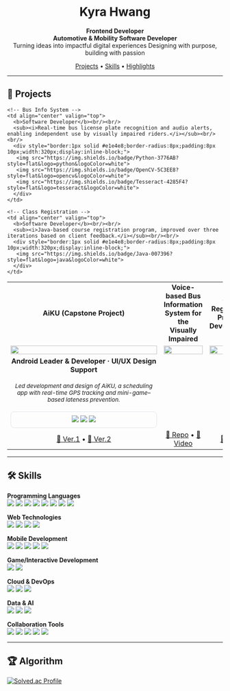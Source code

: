 <h1 align="center">Kyra Hwang</h1>
<p align="center">
  <b>Frontend Developer</b><br>
  <b>Automotive & Mobility Software Developer</b><br>
  Turning ideas into impactful digital experiences Designing with purpose, building with passion
</p>

<p align="center">
  <a href="#projects">Projects</a> • 
  <a href="#skills">Skills</a> • 
  <a href="#highlights">Highlights</a>
</p>

---

## 📂 Projects

<table width="100%">

  <!-- Row 1: Project Titles -->
  <tr>
    <td align="center" width="33%"><b>AiKU (Capstone Project)</b></td>
    <td align="center" width="33%"><b>Voice-based Bus Information System for the Visually Impaired</b></td>
    <td align="center" width="33%"><b>Class Registration Program Development</b></td>
  </tr>

  <!-- Row 2: Project Images -->
  <tr>
    <td align="center">
      <a href="https://github.com/AiKU-Dev">
        <img src="https://github.com/user-attachments/assets/ad5c3d55-bd77-4442-b652-dcd8ed44c286" width="100%"/>
      </a>
    </td>
    <td align="center">
      <a href="https://github.com/username/unity-gesture-board">
        <img src="https://github.com/user-attachments/assets/d9989b43-930d-4051-9070-6aea1e7ae091" width="100%"/>
      </a>
    </td>
    <td align="center">
      <a href="https://github.com/username/AWS-SAA-C03">
        <img src="https://github.com/user-attachments/assets/c866eab5-d57a-405d-bc52-319744151885" width="100%"/>
      </a>
    </td>
  </tr>

  <!-- Row 3: Role + Description + Skills -->
  <tr>
    <!-- AiKU -->
    <td align="center" valign="top">
      <b>Android Leader & Developer · UI/UX Design Support</b><br/><br/>
      <sub><i>Led development and design of AiKU, a scheduling app with real-time GPS tracking and mini-game–based lateness prevention.</i></sub><br/><br/>
      <div style="border:1px solid #e1e4e8;border-radius:8px;padding:8px 10px;width:320px;display:inline-block;">
        <img src="https://img.shields.io/badge/Kotlin-7F52FF?style=flat&logo=kotlin&logoColor=white">
        <img src="https://img.shields.io/badge/Jetpack%20Compose-4285F4?style=flat&logo=jetpackcompose&logoColor=white">
        <img src="https://img.shields.io/badge/Retrofit-3DDC84?style=flat&logo=android&logoColor=white">
      </div>
    </td>

    <!-- Bus Info System -->
    <td align="center" valign="top">
      <b>Software Developer</b><br/><br/>
      <sub><i>Real-time bus license plate recognition and audio alerts, enabling independent use by visually impaired riders.</i></sub><br/><br/>
      <div style="border:1px solid #e1e4e8;border-radius:8px;padding:8px 10px;width:320px;display:inline-block;">
       <img src="https://img.shields.io/badge/Python-3776AB?style=flat&logo=python&logoColor=white">
       <img src="https://img.shields.io/badge/OpenCV-5C3EE8?style=flat&logo=opencv&logoColor=white">
       <img src="https://img.shields.io/badge/Tesseract-4285F4?style=flat&logo=tesseract&logoColor=white">  
      </div>
    </td>

    <!-- Class Registration -->
    <td align="center" valign="top">
      <b>Software Developer</b><br/><br/>
      <sub><i>Java-based course registration program, improved over three iterations based on client feedback.</i></sub><br/><br/>
      <div style="border:1px solid #e1e4e8;border-radius:8px;padding:8px 10px;width:320px;display:inline-block;">
       <img src="https://img.shields.io/badge/Java-007396?style=flat&logo=java&logoColor=white">
      </div>
    </td>
  </tr>

  <!-- Row 4: Repo Links -->
  <tr>
    <td align="center">
      <a href="https://github.com/KU-AiKU">📂 Ver.1</a> • <a href="https://github.com/AiKU-Dev/Android">📂 Ver.2</a>
    </td>
    <td align="center">
      <a href="https://github.com/username/unity-gesture-board">📂 Repo</a> • <a href="#">🎥 Video</a>
    </td>
    <td align="center">
      <a href="https://github.com/username/AWS-SAA-C03">📂 Repo</a>
    </td>
  </tr>
</table>






---

## 🛠 Skills

**Programming Languages**  
<img src="https://img.shields.io/badge/Kotlin-7F52FF?style=flat&logo=kotlin&logoColor=white">
<img src="https://img.shields.io/badge/Java-007396?style=flat&logo=java&logoColor=white">
<img src="https://img.shields.io/badge/Python-3776AB?style=flat&logo=python&logoColor=white">
<img src="https://img.shields.io/badge/C-00599C?style=flat&logo=c&logoColor=white">
<img src="https://img.shields.io/badge/C++-00599C?style=flat&logo=cplusplus&logoColor=white">
<img src="https://img.shields.io/badge/SQL-4479A1?style=flat&logo=postgresql&logoColor=white">
<img src="https://img.shields.io/badge/JavaScript-F7DF1E?style=flat&logo=javascript&logoColor=black">
<img src="https://img.shields.io/badge/TypeScript-3178C6?style=flat&logo=typescript&logoColor=white">

**Web Technologies**  
<img src="https://img.shields.io/badge/HTML5-E34F26?style=flat&logo=html5&logoColor=white">
<img src="https://img.shields.io/badge/CSS3-1572B6?style=flat&logo=css3&logoColor=white">
<img src="https://img.shields.io/badge/React-61DAFB?style=flat&logo=react&logoColor=black">
<img src="https://img.shields.io/badge/Docsify-4CAF50?style=flat&logo=markdown&logoColor=white">

**Mobile Development**  
<img src="https://img.shields.io/badge/Android%20Studio-3DDC84?style=flat&logo=android-studio&logoColor=white">
<img src="https://img.shields.io/badge/Jetpack%20Compose-4285F4?style=flat&logo=jetpackcompose&logoColor=white">
<img src="https://img.shields.io/badge/XML-FF6600?style=flat&logo=xml&logoColor=white">
<img src="https://img.shields.io/badge/Retrofit-3DDC84?style=flat&logo=android&logoColor=white">
<img src="https://img.shields.io/badge/Moshi-FFCA28?style=flat&logo=android&logoColor=black">

**Game/Interactive Development**  
<img src="https://img.shields.io/badge/Unity-000000?style=flat&logo=unity&logoColor=white">
<img src="https://img.shields.io/badge/MediaPipe-4285F4?style=flat&logo=google&logoColor=white">

**Cloud & DevOps**  
<img src="https://img.shields.io/badge/AWS-FF9900?style=flat&logo=amazonaws&logoColor=white">
<img src="https://img.shields.io/badge/CI%2FCD-2088FF?style=flat&logo=github-actions&logoColor=white">
<img src="https://img.shields.io/badge/Docker-2496ED?style=flat&logo=docker&logoColor=white">

**Data & AI**  
<img src="https://img.shields.io/badge/OpenCV-5C3EE8?style=flat&logo=opencv&logoColor=white">
<img src="https://img.shields.io/badge/Tesseract-4285F4?style=flat&logo=tesseract&logoColor=white">
<img src="https://img.shields.io/badge/Whisper%20API-FF6F00?style=flat&logo=openai&logoColor=white">

**Collaboration Tools**  
<img src="https://img.shields.io/badge/Git-F05032?style=flat&logo=git&logoColor=white">
<img src="https://img.shields.io/badge/GitHub-181717?style=flat&logo=github&logoColor=white">
<img src="https://img.shields.io/badge/Figma-F24E1E?style=flat&logo=figma&logoColor=white">
<img src="https://img.shields.io/badge/Notion-000000?style=flat&logo=notion&logoColor=white">
<img src="https://img.shields.io/badge/Discord-5865F2?style=flat&logo=discord&logoColor=white">

---

## 🏆 Algorithm
[![Solved.ac Profile](http://mazassumnida.wtf/api/v2/generate_badge?boj=YOUR_BOJ_ID)](https://solved.ac/YOUR_BOJ_ID/)
